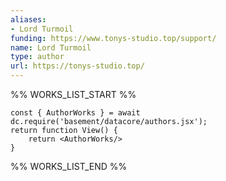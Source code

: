 ```yaml
---
aliases:
- Lord Turmoil
funding: https://www.tonys-studio.top/support/
name: Lord Turmoil
type: author
url: https://tonys-studio.top/
---
```



%% WORKS_LIST_START %%

```datacorejsx
const { AuthorWorks } = await dc.require('basement/datacore/authors.jsx');
return function View() {
    return <AuthorWorks/>
}
```
%% WORKS_LIST_END %%